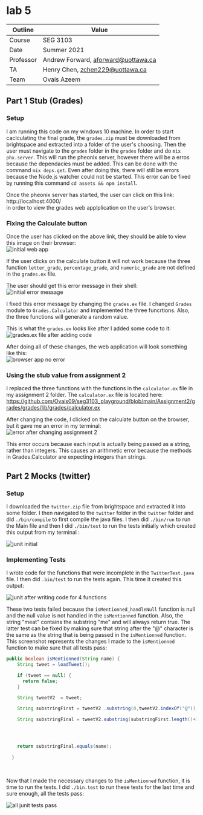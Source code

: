 # lab 5

| Outline   | Value                               |
| --------- | ----------------------------------- |
| Course    | SEG 3103                            |
| Date      | Summer 2021                         |
| Professor | Andrew Forward, aforward@uottawa.ca |
| TA        | Henry Chen, zchen229@uottawa.ca     |
| Team      | Ovais Azeem                         |

## Part 1 Stub (Grades)

### Setup

I am running this code on my windows 10 machine.
In order to start caclculating the final grade, the `grades.zip` must be downloaded from brightspace
and extracted into a folder of the user's choosing.
Then the user must navigate to the `grades` folder in the `grades` folder and do `mix phx.server`.
This will run the pheonix server, however there will be a erros because the dependacies must be added.
This can be done with the command `mix deps.get`.
Even after doing this, there will still be errors because the Node.js watcher could not be started.
This error can be fixed by running this command `cd assets && npm install`. <br>

Once the pheonix server has started, the user can click on this link: http://localhost:4000/ <br>
in order to view the grades web applplication on the user's browser.

### Fixing the Calculate button

Once the user has clicked on the above link, they should be able to view this image on their browser: <br>
![initial web app](https://github.com/Ovais09/seg3103_playground/blob/main/lab05/assets/initialwebapp.png) <br>

If the user clicks on the calculate button it will not work because the three function `letter_grade`, `percentage_grade`, and `numeric_grade`
are not defined in the `grades.ex` file.

The user should get this error message in their shell: <br>
![initial error message](https://github.com/Ovais09/seg3103_playground/blob/main/lab05/assets/errormessageinitial.png) <br>

I fixed this error message by changing the `grades.ex` file. I changed `Grades` module to `Grades.Calculator` and implemented the three funcrtions.
Also, the three functions will generate a random value. <br>

This is what the `grades.ex` looks like after I added some code to it: <br>
![grades.ex file after adding code](https://github.com/Ovais09/seg3103_playground/blob/main/lab05/assets/functionsImplementedGrades.png) <br>

After doing all of these changes, the web application will look something like this: <br>
![browser app no error](https://github.com/Ovais09/seg3103_playground/blob/main/lab05/assets/BrowserScreenshotGrades.png) <br>

### Using the stub value from assignment 2

I replaced the three functions with the functions in the `calculator.ex` file in my assignment 2 folder. The `calculator.ex` file is located here: https://github.com/Ovais09/seg3103_playground/blob/main/Assignment2/grades/grades/lib/grades/calculator.ex
<br>

After changing the code, I clicked on the calculate button on the browser, but it gave me an error in my terminal: <br>
![error after changing assignment 2](https://github.com/Ovais09/seg3103_playground/blob/main/lab05/assets/errormessagewsl.png) <br>

This error occurs because each input is actually being passed as a string, rather than integers. This causes an arithmetic error because the methods in Grades.Calculator
are expecting integers than strings.

## Part 2 Mocks (twitter)

### Setup

I downloaded the `twitter.zip` file from brightspace and extracted it into some folder. I then navigated to the `twitter` folder in the `twitter` folder
and did `./bin/compile` to first compile the java files. I then did `./bin/run` to run the Main file and then I did `./bin/test` to run the tests initially which
created this output from my terminal : <br>

![junit initial](https://github.com/Ovais09/seg3103_playground/blob/main/lab05/assets/junit_initial.png) <br>

### Implementing Tests

I wrote code for the functions that were incomplete in the `TwitterTest.java` file. I then did `.bin/test` to run the tests again. This time it created this output:<br>

![junit after writing code for 4 functions](https://github.com/Ovais09/seg3103_playground/blob/main/lab05/assets/junit_initial_test.png) <br>

These two tests failed because the `isMentionned_handleNull` function is null and the null value is not handled in the `isMentionned` function. Also, the string "meat" contains the substring "me" and will always return true. The latter test can be fixed by making sure that string after the "@" character is the same as the string that is being passed in the `isMentionned` function. This screenshot represents the changes I made to the `isMentionned` function to make sure
that all tests pass: <br>

```java
public boolean isMentionned(String name) {
    String tweet = loadTweet();

    if (tweet == null) {
      return false;
    }

    String tweetV2  = tweet;

    String substringFirst = tweetV2 .substring(0,tweetV2.indexOf("@"));

    String substringFinal = tweetV2.substring(substringFirst.length()+1, tweetV2.length());




    return substringFinal.equals(name);

  }
```

 <br>
 
 Now that I made the necessary changes to the `isMentionned` function, it is time to run the tests. I did `./bin.test` to run these tests for the last time and sure enough, all the tests pass: <br>
 
 ![all junit tests pass](https://github.com/Ovais09/seg3103_playground/blob/main/lab05/assets/junit_tests_after_fixing.png)
